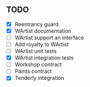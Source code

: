 ## TODO

- [x] Reentrancy guard
- [x] WArtist documentation
- [ ] WArtist support an interface
- [ ] Add royalty to WArtist
- [ ] WArtist unit tests
- [x] WArtist integration tests
- [ ] Workshop contract
- [ ] Paints contract
- [x] Tenderly integration
